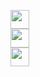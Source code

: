 [<img src="https://img.shields.io/badge/LinkedIn-0A66C2?style=for-the-badge&logo=linkedin&logoColor=white" height="30">](https://www.linkedin.com/in/eslam-ashraf-4a74a2249)  
[<img src="https://img.shields.io/badge/Facebook-1877F2?style=for-the-badge&logo=facebook&logoColor=white" height="30">](https://www.facebook.com/share/165bSDTeRE)  
[<img src="https://img.shields.io/badge/Instagram-E4405F?style=for-the-badge&logo=instagram&logoColor=white" height="30">](https://www.instagram.com/eslamashraf2535)

